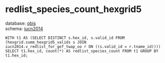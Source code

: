 # redlist_species_count_hexgrid5
database: [obis](../)  
schema: [iucn2014](iucn2014)  

    WITH t1 AS (SELECT DISTINCT s.hex_id, s.valid_id FROM (hexgrid.summ_hexgrid5_valids s JOIN iucn2014.v_redlist_for_gef_twap_oo r ON ((s.valid_id = r.tname_id)))) SELECT t1.hex_id, count(*) AS redlist_species_count FROM t1 GROUP BY t1.hex_id;